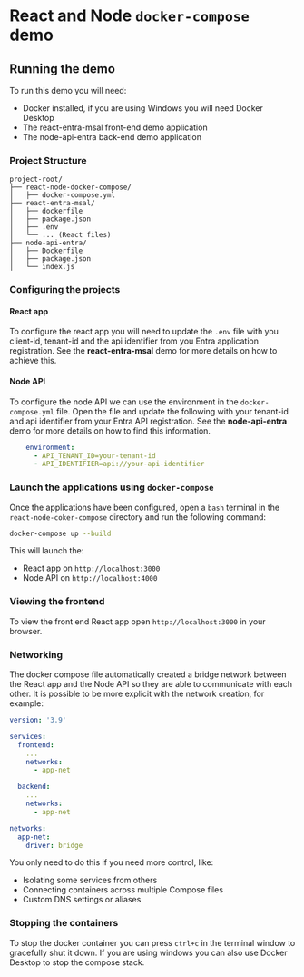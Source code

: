 # React and Node `docker-compose` demo

## Running the demo
To run this demo you will need:
- Docker installed, if you are using Windows you will need Docker Desktop
- The react-entra-msal front-end demo application
- The node-api-entra back-end demo application

### Project Structure
```
project-root/
├── react-node-docker-compose/
│   ├── docker-compose.yml
├── react-entra-msal/
│   ├── dockerfile
│   ├── package.json
│   ├── .env
│   └── ... (React files)
├── node-api-entra/
│   ├── Dockerfile
│   ├── package.json
│   └── index.js
```

### Configuring the projects

#### React app 
To configure the react app you will need to update the `.env` file with you client-id, tenant-id and the api identifier from you Entra application registration. See the **react-entra-msal** demo for more details on how to achieve this.

#### Node API
To configure the node API we can use the environment in the `docker-compose.yml` file. Open the file and update the following with your tenant-id and api identifier from your Entra API registration. See the **node-api-entra** demo for more details on how to find this information.
```yaml
    environment:
      - API_TENANT_ID=your-tenant-id
      - API_IDENTIFIER=api://your-api-identifier
```

### Launch the applications using `docker-compose`
Once the applications have been configured, open a `bash` terminal in the `react-node-coker-compose` directory and run the following command:
```bash
docker-compose up --build
```

This will launch the:
- React app on `http://localhost:3000`
- Node API on `http://localhost:4000`

### Viewing the frontend
To view the front end React app open `http://localhost:3000` in your browser.

### Networking
The docker compose file automatically created a bridge network between the React app and the Node API so they are able to communicate with each other. It is possible to be more explicit with the network creation, for example:
```yaml
version: '3.9'

services:
  frontend:
    ...
    networks:
      - app-net

  backend:
    ...
    networks:
      - app-net

networks:
  app-net:
    driver: bridge
```
You only need to do this if you need more control, like:
- Isolating some services from others
- Connecting containers across multiple Compose files
- Custom DNS settings or aliases


### Stopping the containers
To stop the docker container you can press `ctrl+c` in the terminal window to gracefully shut it down. If you are using windows you can also use Docker Desktop to stop the compose stack.